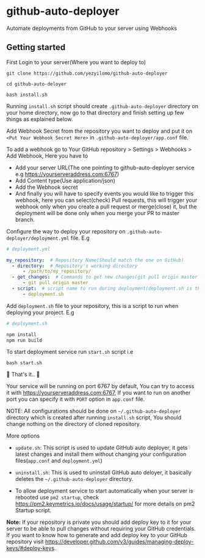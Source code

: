 # github-auto-deployer
Automate deployments from GitHub to your server using Webhooks

## Getting started
First Login to your server(Where you want to deploy to)

`git clone https://github.com/yezyilomo/github-auto-deployer`

`cd github-auto-deloyer`

`bash install.sh`

Running `install.sh` script should create `.github-auto-deployer` directory on your home directory, now go to that directory and finish setting up few things as explained below.

Add Webhook Secret from the repository you want to deploy and put it on `<Put Your Webhook Secret Here>`  in `.github-auto-deployer/app.conf` file.

To add a webhook go to Your GitHub repository > Settings > Webhooks > Add Webhook, Here you have to 
- Add your server URL(The one pointing to github-auto-deployer service e.g https://yourserveraddress.com:6767)
- Add Content type(Use application/json)
- Add the Webhook secret
- And finally you will have to specify events you would like to trigger this webhook, here you can select(check) Pull requests, this will trigger your webhook only when you create a pull request or merge(close) it, but the deployment will be done only when you merge your PR to master branch.

Configure the way to deploy your repository on `.github-auto-deployer/deployment.yml` file. E.g

```yaml
# deployment.yml

my_repository:  # Repository Name(Should match the one on GitHub)
  - directory:  # Repository's working directory 
      - /path/to/my_repository/
  - get_changes:  # Commands to get new changes(git pull origin master is the default)
      - git pull origin master
  - script:  # script name to run during deployment(deployment.sh is the default)
      - deployment.sh
```

Add `deployment.sh` file to your repository, this is a script to run when deploying your project. E.g

```bash
# deployment.sh

npm install
npm run build
```

To start deployment service run `start.sh` script i.e

`bash start.sh`

:tada: That's it.. :tada: 

Your service will be running on port 6767 by default, You can try to access it with https://yourserveraddress.com:6767, If you want to run on another port you can specify it with `PORT` option in `app.conf` file.

NOTE: All configurations should be done on `~/.github-auto-deployer` directory which is created after running `install.sh` script, You should change nothing on the directory of cloned repository.

More options
- `update.sh`: This script is used to update GitHub auto deployer, it gets latest changes and install them without changing your configuration files(`app.conf` and `deployment.yml`)

- `uninstall.sh`: This is used to uninstall GitHub auto deloyer, it basically deletes the `~/.github-auto-deployer` directory.

- To allow deployment service to start automatically when your server is rebooted use `pm2 startup`, check https://pm2.keymetrics.io/docs/usage/startup/ for more details on pm2 Startup script.

**Note:** If your repository is private you should add deploy key to it for your server to be able to pull changes without requiring your GitHub credentials. If you want to know how to generate and add deploy key to your GitHub repository visit https://developer.github.com/v3/guides/managing-deploy-keys/#deploy-keys.